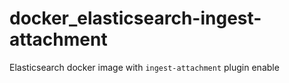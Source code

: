 # docker_elasticsearch-ingest-attachment
Elasticsearch docker image with `ingest-attachment` plugin enable
